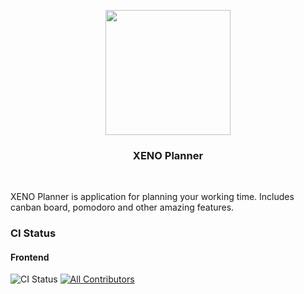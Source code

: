 <p align="center">
<img src="https://github.com/xeno-planner/web/blob/029173bf99307674af851245344d568d9b1655c2/.dev/img/logo-square.png" width="200" />
<h3 align="center">XENO Planner</h3>
</p>
<br/>

XENO Planner is application for planning your working time. Includes canban board, pomodoro and other amazing features.

### CI Status
#### Frontend
<p>
<img alt="CI Status" src="https://img.shields.io/github/actions/workflow/status/XenoPOMP/xeno-planner/ci.yml?logo=github&logoColor=%23fff&label=CI&style=flat-square" />
<a href="#contributors">
<img alt="All Contributors" src="https://img.shields.io/github/all-contributors/XenoPOMP/xeno-planner?color=ee8449&style=flat-square">
</a>
</p>